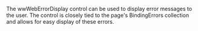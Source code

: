 ﻿The wwWebErrorDisplay control can be used to display error messages to the user. The control is closely tied to the page's BindingErrors collection and allows for easy display of these errors.